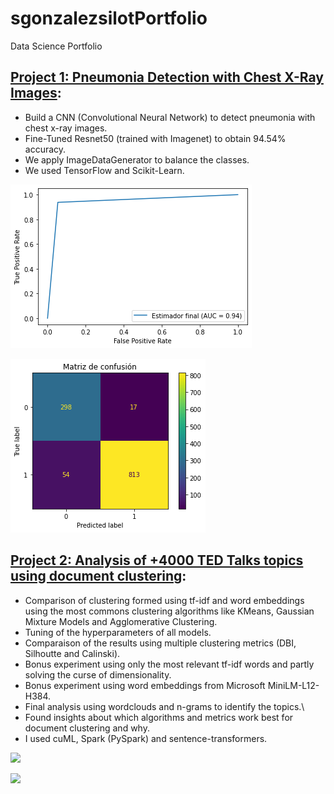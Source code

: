 # sgonzalezsilotPortfolio
Data Science Portfolio

## [Project 1: Pneumonia Detection with Chest X-Ray Images](https://github.com/sgonzalezsilot/FinalProjectComputerVision): 
* Build a CNN (Convolutional Neural Network) to detect pneumonia with chest x-ray images.
* Fine-Tuned Resnet50 (trained with Imagenet) to obtain 94.54% accuracy.
* We apply ImageDataGenerator to balance the classes.
* We used TensorFlow and Scikit-Learn.

![](images/ROC.png)

![](images/matriz.png)


## [Project 2: Analysis of +4000 TED Talks topics using document clustering](https://github.com/sgonzalezsilot/TedTalksClustering): 
* Comparison of clustering formed using tf-idf and word embeddings using the most commons clustering algorithms like KMeans, Gaussian Mixture Models and Agglomerative Clustering.
* Tuning of the hyperparameters of all models.
* Comparaison of the results using multiple clustering metrics (DBI, Silhoutte and Calinski).
* Bonus experiment using only the most relevant tf-idf words and partly solving the curse of dimensionality.
* Bonus experiment using word embeddings from Microsoft MiniLM-L12-H384.
* Final analysis using wordclouds and n-grams to identify the topics.\
* Found insights about which algorithms and metrics work best for document clustering and why.
* I used cuML, Spark (PySpark) and sentence-transformers.

![](Clusters_KMeans.png)

![](Clusters_GMM.png)
